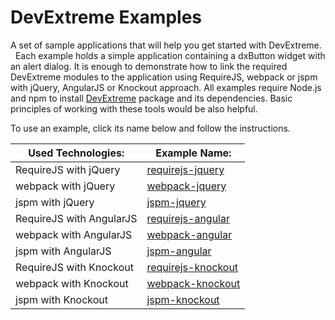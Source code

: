 # DevExtreme Examples

A set of sample applications that will help you get started with DevExtreme.
 
Each example holds a simple application containing a dxButton widget with an alert dialog. It is enough to demonstrate how to link the required DevExtreme modules to the application using RequireJS, webpack or jspm with jQuery, AngularJS or Knockout approach. All examples require Node.js and npm to install [DevExtreme](http://js.devexpress.com/) package and its dependencies. Basic principles of working with these tools would be also helpful.

To use an example, click its name below and follow the instructions.

Used Technologies:     | Example Name:
--------------------- | ---------------------------
RequireJS with jQuery   | [requirejs-jquery](requirejs-jquery/)
webpack with jQuery   | [webpack-jquery](webpack-jquery/)
jspm with jQuery   | [jspm-jquery](jspm-jquery/)
RequireJS with AngularJS   | [requirejs-angular](requirejs-angular/)
webpack with AngularJS   | [webpack-angular](webpack-angular/)
jspm with AngularJS   | [jspm-angular](jspm-angular/)
RequireJS with Knockout   | [requirejs-knockout](requirejs-knockout/)
webpack with Knockout   | [webpack-knockout](webpack-knockout/)
jspm with Knockout   | [jspm-knockout](jspm-knockout/)

